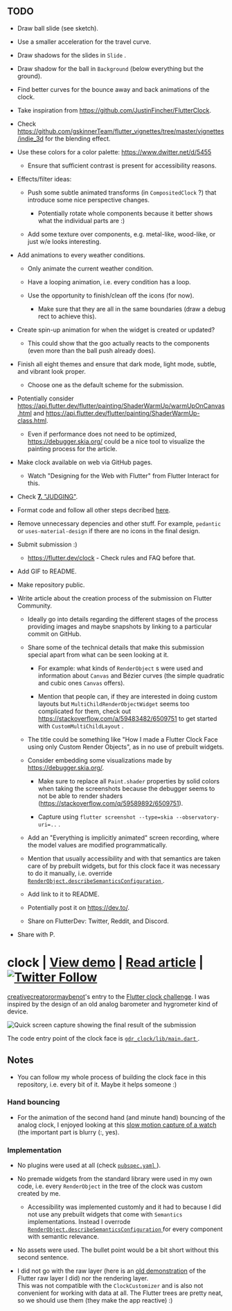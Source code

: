 ## TODO

* Draw ball slide (see sketch).

* Use a smaller acceleration for the travel curve.

* Draw shadows for the slides in `Slide` .

* Draw shadow for the ball in `Background` (below everything but the ground).

* Find better curves for the bounce away and back animations of the clock.

* Take inspiration from https://github.com/JustinFincher/FlutterClock.

* Check https://github.com/gskinnerTeam/flutter_vignettes/tree/master/vignettes/indie_3d for the blending effect.

* Use these colors for a color palette: https://www.dwitter.net/d/5455

  + Ensure that sufficient contrast is present for accessibility reasons.

* Effects/filter ideas:

  + Push some subtle animated transforms (in `CompositedClock` ?) that introduce some nice perspective changes.

    - Potentially rotate whole components because it better shows what the individual parts are :)

  + Add some texture over components, e.g.</a> metal-like, wood-like, or just w/e looks interesting.

* Add animations to every weather conditions.

  + Only animate the current weather condition.

  + Have a looping animation, i.e.</a> every condition has a loop.

  + Use the opportunity to finish/clean off the icons (for now).

    - Make sure that they are all in the same boundaries (draw a debug rect to achieve this).

* Create spin-up animation for when the widget is created or updated? 

  + This could show that the goo actually reacts to the components (even more than the ball push already does).

* Finish all eight themes and ensure that dark mode, light mode, subtle, and vibrant look proper.

  + Choose one as the default scheme for the submission.

* Potentially consider https://api.flutter.dev/flutter/painting/ShaderWarmUp/warmUpOnCanvas.html and https://api.flutter.dev/flutter/painting/ShaderWarmUp-class.html.

  + Even if performance does not need to be optimized, https://debugger.skia.org/ could be a nice tool to visualize the painting process for the article.

* Make clock available on web via GitHub pages.

  + Watch "Designing for the Web with Flutter" from Flutter Interact for this.

* Check [**7.** "JUDGING"](https://docs.google.com/document/d/1ybyQCK8Sy7vrD9wuc6pbgwVkyrVZ7Rd_41r5NXGqlt8/edit?usp=sharing).

* Format code and follow all other steps decribed [here](https://flutter.dev/clock#submissions).

* Remove unnecessary depencies and other stuff. For example, `pedantic` or `uses-material-design` if there are no icons in the final design.

* Submit submission :)

  + https://flutter.dev/clock - Check rules and FAQ before that.

* Add GIF to README.

* Make repository public.

* Write article about the creation process of the submission on Flutter Community.

  + Ideally go into details regarding the different stages of the process providing images and maybe snapshots by linking to a particular commit on GitHub.

  + Share some of the technical details that make this submission special apart from what can be seen looking at it.

    - For example: what kinds of `RenderObject` s were used and information about `Canvas` and Bézier curves (the simple quadratic and cubic ones `Canvas` offers).

    - Mention that people can, if they are interested in doing custom layouts but `MultiChildRenderObjectWidget` seems too complicated for them, check out https://stackoverflow.com/a/59483482/6509751 to get started with `CustomMultiChildLayout` .

  + The title could be something like "How I made a Flutter Clock Face using only Custom Render Objects", as in no use of prebuilt widgets.

  + Consider embedding some visualizations made by https://debugger.skia.org/.

    - Make sure to replace all `Paint.shader` properties by solid colors when taking the screenshots because the debugger seems to not be able to render shaders (https://stackoverflow.com/q/59589892/6509751).

    - Capture using `flutter screenshot --type=skia --observatory-uri=..` .

  + Add an "Everything is implicitly animated" screen recording, where the model values are modified programmatically.

  + Mention that usually accessibility and with that semantics are taken care of by prebuilt widgets, but for this clock face it was necessary to do it manually, i.e.</a> override [ `RenderObject.describeSemanticsConfiguration` ](https://api.flutter.dev/flutter/rendering/RenderObject/describeSemanticsConfiguration.html) .

  + Add link to it to README.

  + Potentially post it on https://dev.to/.

  + Share on FlutterDev: Twitter, Reddit, and Discord.

* Share with P.

# clock | [View demo](https://creativecreatorormaybenot.github.io/clock) | [Read article](https://medium.com/flutter-community/) | [![Twitter Follow](https://img.shields.io/twitter/follow/creativemaybeno?label=Follow%20me&style=social)](https://twitter.com/creativemaybeno)

[creativecreatorormaybenot](https://github.com/creativecreatorormaybenot)'s entry to the [Flutter clock challenge](https://flutter.dev/clock).
I was inspired by the design of an old analog barometer and hygrometer kind of device.

![Quick screen capture showing the final result of the submission]()

The code entry point of the clock face is [ `gdr_clock/lib/main.dart` ](https://github.com/creativecreatorormaybenot/clock/blob/master/gdr_clock/lib/main.dart).

## Notes

* You can follow my whole process of building the clock face in this repository, i.e.</a> every bit of it. Maybe it helps someone :)

### Hand bouncing

* For the animation of the second hand (and minute hand) bouncing of the analog clock, I enjoyed looking at this [slow motion capture of a watch](https://youtu.be/tyl7-gHRBX8?t=29) (the important part is blurry (:, yes).

### Implementation

* No plugins were used at all (check [ `pubspec.yaml` ](https://github.com/creativecreatorormaybenot/clock/blob/master/gdr_clock/pubspec.yaml)).

* No premade widgets from the standard library were used in my own code, i.e.</a> every `RenderObject` in the tree of the clock was custom created by me.

  + Accessibility was implemented customly and it had to because I did not use any prebuilt widgets that come with `Semantics` implementations. Instead I overrode [ `RenderObject.describeSemanticsConfiguration` ](https://api.flutter.dev/flutter/rendering/RenderObject/describeSemanticsConfiguration.html) for every component with semantic relevance.

* No assets were used. The bullet point would be a bit short without this second sentence.

* I did not go with the raw layer (here is an [old demonstration](https://github.com/creativecreatorormaybenot/pong) of the Flutter raw layer I did) nor the rendering layer.<br>This was not compatible with the `ClockCustomizer` and is also not convenient for working with data at all. The Flutter trees are pretty neat, so we should use them (they make the app reactive) :)

